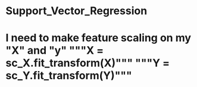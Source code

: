 # Support_Vector_Regression
# I need to make feature scaling on my "X" and "y" """X = sc_X.fit_transform(X)""" """Y = sc_Y.fit_transform(Y)"""
